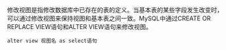 修改视图是指修改数据库中已存在的表的定义。当基本表的某些字段发生改变时，可以通过修改视图来保持视图和基本表之间一致。MySQL中通过CREATE OR REPLACE VIEW语句和ALTER VIEW语句来修改视图。

~~~mysql
alter view 视图名 as select语句
~~~
